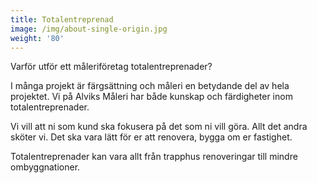 ```yaml
---
title: Totalentreprenad
image: /img/about-single-origin.jpg
weight: '80'
---
```

Varför utför ett måleriföretag totalentreprenader?

I många projekt är färgsättning och måleri en betydande del av hela projektet. Vi på Alviks Måleri har både kunskap och färdigheter inom totalentreprenader. 

Vi vill att ni som kund ska fokusera på det som ni vill göra. Allt det andra sköter vi. Det ska vara lätt för er att renovera, bygga om er fastighet.  

Totalentreprenader kan vara allt från trapphus renoveringar till mindre ombyggnationer.
